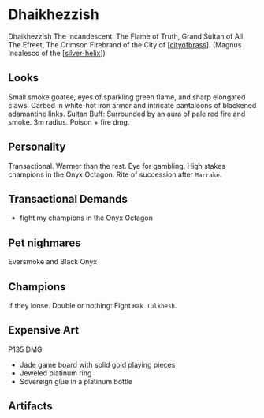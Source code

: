 # Dhaikhezzish
Dhaikhezzish The Incandescent. The Flame of Truth, Grand Sultan of All The Efreet, The Crimson Firebrand of the City of [[cityofbrass]].
(Magnus Incalesco of the [[silver-helix]])

## Looks
Small smoke goatee, eyes of sparkling green flame, and sharp elongated claws.
Garbed in white-hot iron armor and intricate pantaloons of blackened adamantine links.
Sultan Buff: Surrounded by an aura of pale red fire and smoke. 3m radius. Poison + fire dmg.

## Personality
Transactional. Warmer than the rest. Eye for gambling.
High stakes champions in the Onyx Octagon.
Rite of succession after `Marrake`.

## Transactional Demands
- fight my champions in the Onyx Octagon

## Pet nighmares
Eversmoke and Black Onyx

## Champions
If they loose. Double or nothing:
Fight `Rak Tulkhesh`.

## Expensive Art
P135 DMG
- Jade game board with solid gold playing pieces
- Jeweled platinum ring
- Sovereign glue in a platinum bottle

## Artifacts


[//begin]: # "Autogenerated link references for markdown compatibility"
[cityofbrass]: ../planar/cityofbrass "City of Brass"
[silver-helix]: ../factions/silver-helix "Silver Helix"
[//end]: # "Autogenerated link references"
